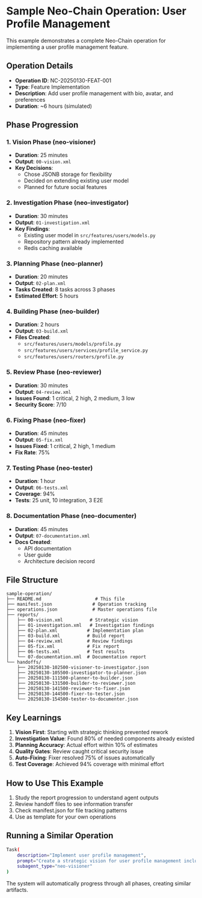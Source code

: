 # Sample Neo-Chain Operation: User Profile Management

This example demonstrates a complete Neo-Chain operation for implementing a user profile management feature.

## Operation Details

- **Operation ID**: NC-20250130-FEAT-001
- **Type**: Feature Implementation
- **Description**: Add user profile management with bio, avatar, and preferences
- **Duration**: ~6 hours (simulated)

## Phase Progression

### 1. Vision Phase (neo-visioner)
- **Duration**: 25 minutes
- **Output**: `00-vision.xml`
- **Key Decisions**:
  - Chose JSONB storage for flexibility
  - Decided on extending existing user model
  - Planned for future social features

### 2. Investigation Phase (neo-investigator)
- **Duration**: 30 minutes
- **Output**: `01-investigation.xml`
- **Key Findings**:
  - Existing user model in `src/features/users/models.py`
  - Repository pattern already implemented
  - Redis caching available

### 3. Planning Phase (neo-planner)
- **Duration**: 20 minutes
- **Output**: `02-plan.xml`
- **Tasks Created**: 8 tasks across 3 phases
- **Estimated Effort**: 5 hours

### 4. Building Phase (neo-builder)
- **Duration**: 2 hours
- **Output**: `03-build.xml`
- **Files Created**:
  - `src/features/users/models/profile.py`
  - `src/features/users/services/profile_service.py`
  - `src/features/users/routers/profile.py`

### 5. Review Phase (neo-reviewer)
- **Duration**: 30 minutes
- **Output**: `04-review.xml`
- **Issues Found**: 1 critical, 2 high, 2 medium, 3 low
- **Security Score**: 7/10

### 6. Fixing Phase (neo-fixer)
- **Duration**: 45 minutes
- **Output**: `05-fix.xml`
- **Issues Fixed**: 1 critical, 2 high, 1 medium
- **Fix Rate**: 75%

### 7. Testing Phase (neo-tester)
- **Duration**: 1 hour
- **Output**: `06-tests.xml`
- **Coverage**: 94%
- **Tests**: 25 unit, 10 integration, 3 E2E

### 8. Documentation Phase (neo-documenter)
- **Duration**: 45 minutes
- **Output**: `07-documentation.xml`
- **Docs Created**:
  - API documentation
  - User guide
  - Architecture decision record

## File Structure

```
sample-operation/
├── README.md                    # This file
├── manifest.json               # Operation tracking
├── operations.json             # Master operations file
├── reports/
│   ├── 00-vision.xml          # Strategic vision
│   ├── 01-investigation.xml   # Investigation findings
│   ├── 02-plan.xml           # Implementation plan
│   ├── 03-build.xml          # Build report
│   ├── 04-review.xml         # Review findings
│   ├── 05-fix.xml            # Fix report
│   ├── 06-tests.xml          # Test results
│   └── 07-documentation.xml  # Documentation report
└── handoffs/
    ├── 20250130-102500-visioner-to-investigator.json
    ├── 20250130-105500-investigator-to-planner.json
    ├── 20250130-111500-planner-to-builder.json
    ├── 20250130-131500-builder-to-reviewer.json
    ├── 20250130-141500-reviewer-to-fixer.json
    ├── 20250130-144500-fixer-to-tester.json
    └── 20250130-154500-tester-to-documenter.json
```

## Key Learnings

1. **Vision First**: Starting with strategic thinking prevented rework
2. **Investigation Value**: Found 80% of needed components already existed
3. **Planning Accuracy**: Actual effort within 10% of estimates
4. **Quality Gates**: Review caught critical security issue
5. **Auto-Fixing**: Fixer resolved 75% of issues automatically
6. **Test Coverage**: Achieved 94% coverage with minimal effort

## How to Use This Example

1. Study the report progression to understand agent outputs
2. Review handoff files to see information transfer
3. Check manifest.json for file tracking patterns
4. Use as template for your own operations

## Running a Similar Operation

```bash
Task(
    description="Implement user profile management",
    prompt="Create a strategic vision for user profile management including bio, avatar, and preferences",
    subagent_type="neo-visioner"
)
```

The system will automatically progress through all phases, creating similar artifacts.